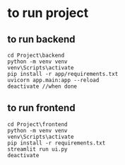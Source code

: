 # to run project
## to run backend
```
cd Project\backend
python -m venv venv
venv\Scripts\activate
pip install -r app/requirements.txt
uvicorn app.main:app --reload
deactivate //when done
```
## to run frontend
```
cd Project\frontend
python -m venv venv
venv\Scripts\activate
pip install -r requirements.txt
streamlit run ui.py
deactivate
```
